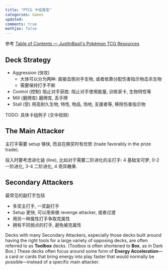 ```yaml
---
title: "PTCG 卡组类型"
categories: Games
updated: 
comments: true
mathjax: false
---
```


参考 [Table of Contents — JustInBasil's Pokémon TCG Resources](https://www.justinbasil.com/guide)

<!-- more -->

## Deck Strategy

- Aggression (快攻)
    - 大体可以分为两种: 直接击倒对手生物, 或者依靠分配伤害指示物击杀生物
    - 需要保持打手不断
- Control (控制) 阻止对手获胜: 阻止对手使用能量, 训练家卡, 生物特性等
- Mill (磨牌库) 磨牌库, 丢手牌
- Stall (受) 用高耐久生物, 特性, 物品, 场地, 支援者等, 移除伤害指示物

TODO: 具体卡组例子 (文中视频)

## The Main Attacker

主打手需要 setup 够快, 而且在换奖时有优势 (trade favorably in the prize trade).

投入时要考虑进化链 (line), 比如对于需要二阶进化的主打手: 4 基础宝可梦, 0-2 一阶进化, 3-4 二阶进化, 4 奇异糖果.

## Secondary Attackers

最常见的副打手包括

- 多奖主打手, 一奖副打手
- Setup 更快, 可以用来做 revenge attacker, 或者过渡
- 用另一种属性打手争取克属性
- 拥有不同弱点的打手, 避免被克属性

Decks with many Secondary Attackers, especially those decks built around having the right tools for a large variety of opposing decks, are often referred to as **Toolbox** decks. (Toolbox is often shortened to **Box**, as in Dark Box.) These decks often focus around some form of **Energy Acceleration**—a card or cards that bring energy into play faster that would normally be possible—instead of a specific main attacker.
